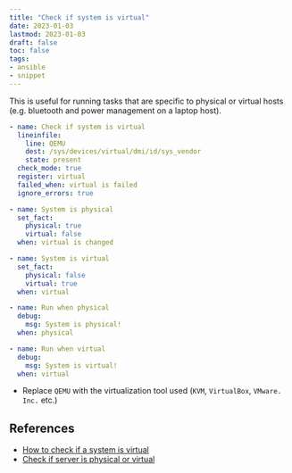 ```yaml
---
title: "Check if system is virtual"
date: 2023-01-03
lastmod: 2023-01-03
draft: false
toc: false
tags:
- ansible
- snippet
---
```


This is useful for running tasks that are specific to physical or virtual hosts
(e.g. bluetooth and power management on a laptop host).

```yml
- name: Check if system is virtual
  lineinfile:
    line: QEMU
    dest: /sys/devices/virtual/dmi/id/sys_vendor
    state: present
  check_mode: true
  register: virtual
  failed_when: virtual is failed
  ignore_errors: true

- name: System is physical
  set_fact:
    physical: true
    virtual: false
  when: virtual is changed

- name: System is virtual
  set_fact:
    physical: false
    virtual: true
  when: virtual

- name: Run when physical
  debug:
    msg: System is physical!
  when: physical

- name: Run when virtual
  debug:
    msg: System is virtual!
  when: virtual
```

- Replace `QEMU` with the virtualization tool used (`KVM`, `VirtualBox`, `VMware. Inc.` etc.)

## References
- [How to check if a system is virtual](https://iranzo.io/blog/2021/05/10/how-to-check-if-a-system-is-virtual/)
- [Check if server is physical or virtual](https://www.golinuxcloud.com/check-if-server-is-physical-or-virtual/)
